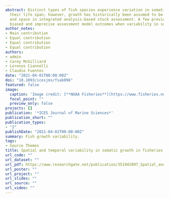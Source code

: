 ```yaml
---
abstract: Distinct types of fish species experience variation in somatic growth rates over 
  their life span; however, growth has historically been assumed to be invariant across time 
  and space in integrated analysis-based stock assessment. A few previous studies have reported 
  biased and imprecise assessment model outcomes when variability in somatic growth was ignored. 
author_notes:
- Main contribution
- Equal contribution
- Equal contribution
- Equal contribution
authors:
- admin
- Carey McGilliard
- Lorenzo Ciannelli
- Claudio Fuentes
date: "2021-04-01T00:00:00Z"
doi: "10.1093/icesjms/fsab096"
featured: false
image:
  caption: 'Image credit: [**NOAA Fisheries**](https://www.fisheries.noaa.gov/west-coast/science-data/fish-growth-and-ocean-ecology-research)'
  focal_point: ""
  preview_only: false
projects: []
publication: '*ICES Journal of Marine Sciences*'
publication_short: ""
publication_types:
- "2"
publishDate: "2021-04-01T00:00:00Z"
summary: Fish growth variability.
tags:
- Source Themes
title: Spatial and temporal variability in somatic growth in fisheries stock assessment models: evaluating the consequences of misspecification
url_code: ""
url_dataset: ""
url_pdf: https://www.researchgate.net/publication/351942897_Spatial_and_temporal_variability_in_somatic_growth_in_fisheries_stock_assessment_models_evaluating_the_consequences_of_misspecification
url_poster: ""
url_project: ""
url_slides: ""
url_source: ""
url_video: ""
---
```


